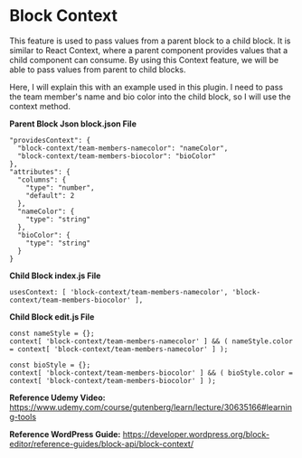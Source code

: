 # Block Context
This feature is used to pass values from a parent block to a child block. It is similar to React Context, where a parent component provides values that a child component can consume. By using this Context feature, we will be able to pass values from parent to child blocks.

Here, I will explain this with an example used in this plugin. I need to pass the team member's name and bio color into the child block, so I will use the context method.

**Parent Block Json block.json File**
```
"providesContext": {
  "block-context/team-members-namecolor": "nameColor",
  "block-context/team-members-biocolor": "bioColor"
},
"attributes": {
  "columns": {
    "type": "number",
    "default": 2
  },
  "nameColor": {
    "type": "string"
  },
  "bioColor": {
    "type": "string"
  }
}
```

**Child Block index.js File**
```
usesContext: [ 'block-context/team-members-namecolor', 'block-context/team-members-biocolor' ],
```

**Child Block edit.js File**
```
const nameStyle = {};
context[ 'block-context/team-members-namecolor' ] && ( nameStyle.color = context[ 'block-context/team-members-namecolor' ] );

const bioStyle = {};
context[ 'block-context/team-members-biocolor' ] && ( bioStyle.color = context[ 'block-context/team-members-biocolor' ] );
```

**Reference Udemy Video:** https://www.udemy.com/course/gutenberg/learn/lecture/30635166#learning-tools

**Reference WordPress Guide:** https://developer.wordpress.org/block-editor/reference-guides/block-api/block-context/
